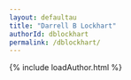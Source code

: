 ```yaml
---
layout: defaultau
title: "Darrell B Lockhart"
authorId: dblockhart
permalink: /dblockhart/
---
```

{% include loadAuthor.html %}
<script>
    $(document).ready(function(){
        showAuthorBio('{{ page.authorId }}');
   });
</script>
